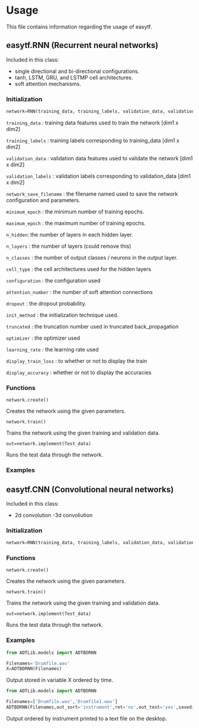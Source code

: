 # Usage

This file contains information regarding the usage of easytf.

## easytf.RNN (Recurrent neural networks)

Included in this class:
- single directional and bi-directional configurations.
- tanh, LSTM, GRU, and LSTMP cell architectures.
- soft attention mechanisms.

### Initialization

```Python
network=RNN(training_data, training_labels, validation_data, validation_labels, network_save_filename, minimum_epoch = 5, maximum_epoch = 10, n_hidden = [100,100], n_classes = 2, cell_type = 'LSTMP', configuration = ''B', attenion_number = 2, init_method = 'zero', truncated = 1000, optimizer ='Adam', learning_rate = 0.003, display_train_loss ='True', display_accuracy='True')
```

`training_data`  : training data features used to train the network [dim1 x dim2] 

`training_labels` : 	training labels corresponding to training_data [dim1 x dim2]

`validation_data` : 	validation data features used to validate the network [dim1 x dim2]

`validation_labels` : 	validation labels corresponding to validation_data [dim1 x dim2]

`network_save_filename` :	 the filename named used to save the network configuration and parameters.

`minimum_epoch` :	the minimum number of training epochs.

`maximum_epoch` : 	the maximum number of training epochs.

`n_hidden`: 		the number of layers in each hidden layer.

`n_layers` :		the number of layers (could remove this)

`n_classes` :	the number of output classes / neurons in the output layer.

`cell_type` :		the cell architectures used for the hidden layers

`configuration` :		the configuration used

`attention_number` :     the number of soft attention connections 

`dropout` :		the dropout probability.

`init_method` :	the initialization technique used.

`truncated` : 	the truncation number used in truncated back_propagation

`optimizer` :		the optimizer used

`learning_rate` : 	the learning rate used

`display_train_loss` : 	to whether or not to display the train 	

`display_accuracy` :	whether or not to display the accuracies

### Functions

```
network.create()
```
Creates the network using the given parameters.

```
network.train()
```
Trains the network using the given training and validation data.

```
out=network.implement(Test_data)
```

Runs the test data through the network.


### Examples



## easytf.CNN (Convolutional neural networks)

Included in this class:
- 2d convolution
-3d convoliution

### Initialization

```Python
network=RNN(training_data, training_labels, validation_data, validation_labels, network_save_filename, minimum_epoch=5, maximum_epoch=100, learning_rate=0.003, n_classes=2, optimizer='Adam', conv_filter_shapes=[[5,5,1,5],[5,5,5,10]], conv_strides=[[1,1,1,1],[1,1,1,1]], pool_window_sizes=[1,1,2,1],[1,1,2,1]], fc_l)
```

### Functions

```
network.create()
```
Creates the network using the given parameters.

```
network.train()
```
Trains the network using the given training and validation data.

```
out=network.implement(Test_data)
```

Runs the test data through the network.


### Examples

```Python
from ADTLib.models import ADTBDRNN

Filenames='Drumfile.wav'
X=ADTBDRNN(Filenames)
```
Output stored in variable X ordered by time.
  
```Python
from ADTLib.models import ADTBDRNN

Filenames=['Drumfile.wav','Drumfile1.wav']
ADTBDRNN(Filenames,out_sort='instrument',ret='no',out_text='yes',savedir='Desktop')
```
Output ordered by instrument printed to a text file on the desktop.



